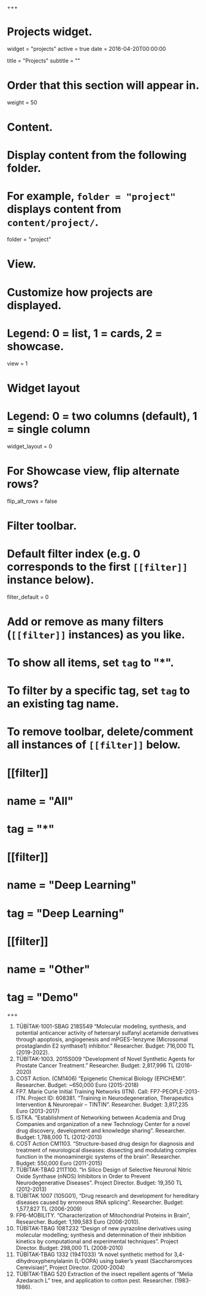+++
# Projects widget.
widget = "projects"
active = true
date = 2016-04-20T00:00:00

title = "Projects"
subtitle = ""

# Order that this section will appear in.
weight = 50

# Content.
# Display content from the following folder.
# For example, `folder = "project"` displays content from `content/project/`.
folder = "project"

# View.
# Customize how projects are displayed.
# Legend: 0 = list, 1 = cards, 2 = showcase.
view = 1

# Widget layout
# Legend: 0 = two columns (default), 1 = single column
widget_layout = 0

# For Showcase view, flip alternate rows?
flip_alt_rows = false

# Filter toolbar.

# Default filter index (e.g. 0 corresponds to the first `[[filter]]` instance below).
filter_default = 0

# Add or remove as many filters (`[[filter]]` instances) as you like.
# To show all items, set `tag` to "*".
# To filter by a specific tag, set `tag` to an existing tag name.
# To remove toolbar, delete/comment all instances of `[[filter]]` below.
# [[filter]]
#   name = "All"
#   tag = "*"
#
# [[filter]]
#   name = "Deep Learning"
#   tag = "Deep Learning"
#
# [[filter]]
#   name = "Other"
#   tag = "Demo"

+++

1. TÜBİTAK-1001-SBAG 218S549
“Molecular modeling, synthesis, and potential anticancer activity of heteroaryl sulfanyl acetamide derivatives through apoptosis, angiogenesis and mPGES-1enzyme (Microsomal prostaglandin E2 synthase1) inhibitor.” Researcher. Budget: 716,000 TL (2019-2022).
2. TÜBİTAK-1003. 2015S009 “Development of Novel Synthetic Agents for Prostate Cancer Treatment.” Researcher. Budget: 2,817,996 TL (2016-2020)
3. COST Action. (CM1406) “Epigenetic Chemical Biology (EPICHEM)”. Researcher. Budget: ~650,000 Euro (2015-2018)
4. FP7. Marie Curie Initial Training Networks (ITN). Call: FP7-PEOPLE-2013-ITN. Project ID: 608381. “Training in Neurodegeneration, Therapeutics Intervention & Neurorepair – TINTIN”. Researcher. Budget: 3,817,235 Euro (2013-2017)
5. ISTKA. “Establishment of Networking between Academia and Drug Companies and organization of a new Technology Center for a novel drug discovery, development and knowledge sharing”. Researcher. Budget: 1,788,000 TL (2012-2013)
6. COST Action CM1103. “Structure-based drug design for diagnosis and treatment of neurological diseases: dissecting and modulating complex function in the monoaminergic systems of the brain”. Researcher. Budget: 550,000 Euro (2011-2015)
7. TÜBİTAK-TBAG 211T100. “In Silico Design of Selective Neuronal Nitric Oxide Synthase (nNOS) Inhibitors in Order to Prevent Neurodegenerative Diseases”. Project Director. Budget: 19,350 TL (2012-2013)
8. TÜBİTAK 1007 (105G01), “Drug research and development for hereditary diseases caused by erroneous RNA splicing”. Researcher. Budget: 1,577,827 TL (2006-2009)
9. FP6-MOBILITY. “Characterization of Mitochondrial Proteins in Brain”, Researcher. Budget: 1,199,583 Euro (2006-2010).
10. TÜBİTAK-TBAG 108T232 “Design of new pyrazoline derivatives using molecular modelling; synthesis and determination of their inhibition kinetics by computational and experimental techniques”. Project Director. Budget: 298,000 TL (2008-2010)
11. TÜBİTAK-TBAG 1332 (194T033) “A novel synthetic method for 3,4-dihydroxyphenylalanin (L-DOPA) using baker’s yeast (Saccharomyces Cerevisiae)”, Project Director. (2000-2004)
12. TÜBİTAK-TBAG 520 Extraction of the insect repellent agents of “Melia Azedarach L” tree, and application to cotton pest. Researcher. (1983-1986).
